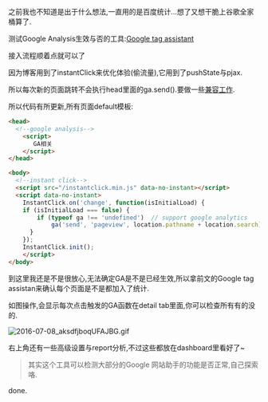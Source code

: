 之前我也不知道是出于什么想法,一直用的是百度统计...想了又想干脆上谷歌全家桶算了. 

测试Google Analysis生效与否的工具:[Google tag assistant](https://chrome.google.com/webstore/detail/tag-assistant-by-google/kejbdjndbnbjgmefkgdddjlbokphdefk) 

接入流程顺着点就可以了 

因为博客用到了instantClick来优化体验(偷流量),它用到了pushState与pjax. 

所以每次新的页面跳转不会执行head里面的ga.send().要做一些[兼容工作](http://zhiqiang.org/blog/it/instantclick-support-mathjax-baidu-stat.html). 

所以代码有所更新,所有页面default模板: 

```html
<head>
  <!--google analysis-->
    <script>
       GA相关
    </script>
</head>

<body>
  <!--instant click-->
  <script src="/instantclick.min.js" data-no-instant></script>
  <script data-no-instant>
    InstantClick.on('change', function(isInitialLoad) {
    if (isInitialLoad === false) {
        if (typeof ga !== 'undefined')  // support google analytics
            ga('send', 'pageview', location.pathname + location.search);
      }
    });
    InstantClick.init();
    </script>
</body>
```  

到这里我还是不是很放心,无法确定GA是不是已经生效,所以拿前文的Google tag assistan来确认每个页面是不是都加入了统计. 

如图操作,会显示每次点击触发的GA函数在detail tab里面,你可以检查所有有的没的. 

![2016-07-08_aksdfjboqUFAJBG.gif](https://o4dyfn0ef.qnssl.com/image/2016-07-08_aksdfjboqUFAJBG.gif?imageView2/2/h/400) 

右上角还有一些高级设置与report分析,不过这些都放在dashboard里看好了~ 

> 其实这个工具可以检测大部分的Google 网站助手的功能是否正常,自己探索咯.  

done. 